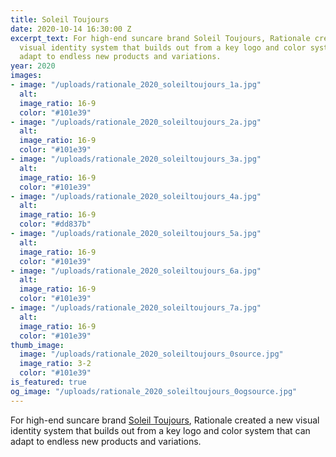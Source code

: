 ```yaml
---
title: Soleil Toujours
date: 2020-10-14 16:30:00 Z
excerpt_text: For high-end suncare brand Soleil Toujours, Rationale created a new
  visual identity system that builds out from a key logo and color system that can
  adapt to endless new products and variations.
year: 2020
images:
- image: "/uploads/rationale_2020_soleiltoujours_1a.jpg"
  alt: 
  image_ratio: 16-9
  color: "#101e39"
- image: "/uploads/rationale_2020_soleiltoujours_2a.jpg"
  alt: 
  image_ratio: 16-9
  color: "#101e39"
- image: "/uploads/rationale_2020_soleiltoujours_3a.jpg"
  alt: 
  image_ratio: 16-9
  color: "#101e39"
- image: "/uploads/rationale_2020_soleiltoujours_4a.jpg"
  alt: 
  image_ratio: 16-9
  color: "#dd837b"
- image: "/uploads/rationale_2020_soleiltoujours_5a.jpg"
  alt: 
  image_ratio: 16-9
  color: "#101e39"
- image: "/uploads/rationale_2020_soleiltoujours_6a.jpg"
  alt: 
  image_ratio: 16-9
  color: "#101e39"
- image: "/uploads/rationale_2020_soleiltoujours_7a.jpg"
  alt: 
  image_ratio: 16-9
  color: "#101e39"
thumb_image:
  image: "/uploads/rationale_2020_soleiltoujours_0source.jpg"
  image_ratio: 3-2
  color: "#101e39"
is_featured: true
og_image: "/uploads/rationale_2020_soleiltoujours_0ogsource.jpg"
---
```


For high-end suncare brand [Soleil Toujours](https://www.soleiltoujours.com/), Rationale created a new visual identity system that builds out from a key logo and color system that can adapt to endless new products and variations.